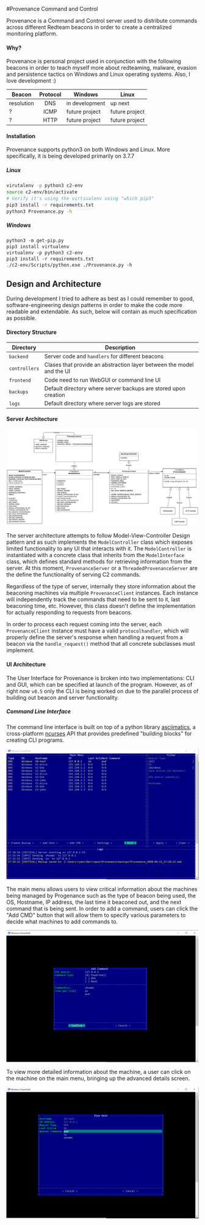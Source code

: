 #Provenance Command and Control

Provenance is a Command and Control server used to distribute commands
across different Redteam beacons in order to create a centralized monitoring platform.

#### Why?
Provenance is personal project used in conjunction with the following beacons in order
to teach myself more about redteaming, malware, evasion and persistence tactics on Windows
and Linux operating systems. Also, I love development :)

| Beacon        | Protocol      | Windows           | Linux     |
| ------------- |:-------------:| ----------------- | --------- |
| resolution    | DNS           | in development    | up next   |
|  ?            | ICMP          | future project    | future project |
|  ?            | HTTP          | future project    | future project |

#### Installation
Provenance supports python3 on both Windows and Linux. More specifically,
it is being developed primarily on 3.7.7

##### Linux
```bash
virutalenv -p python3 c2-env
source c2-env/bin/activate
# Verify it's using the virtiualenv using "which pip3"
pip3 install -r requirements.txt
python3 Provenance.py -h
```

##### Windows
```
python3 -m get-pip.py
pip3 install virtualenv
virtualenv -p python3 c2-env
pip3 install -r requirements.txt
./c2-env/Scripts/python.exe ./Provenance.py -h
```

## Design and Architecture
During development I tried to adhere as best as I could remember to good,
software-engineering design patterns in order to make the code more readable and 
extendable. As such, below will contain as much specification as possible. 

#### Directory Structure
| Directory     | Description                                                           |
| ------------- | --------------------------------------------------------------------- |
| `backend`     | Server code and `handlers` for different beacons                      |
| `controllers` | Clases that provide an abstraction layer between the model and the UI |
| `frontend`    | Code need to run WebGUI or command line UI                            |
| `backups`     | Default directory where server backups are stored upon creation       |
| `logs`        | Default directory where server logs are stored                        |

#### Server Architecture
![Server Architecture](docs/server-architecture.png)

The server architecture attempts to follow Model-View-Controller Design pattern and as such
implements the `ModelController` class which exposes limited functionality to any UI that interacts with it. 
The `ModelController` is instantiated with a concrete class that inherits from the `ModelInterface`
class, which defines standard methods for retrieving information from the server. At this moment,
`ProvenanceServer` or a `ThreadedProvenanceServer` are the define the functionality of serving C2 commands.

Regardless of the type of server, internally they store information about the beaconing machines via
multiple `ProvenanceClient` instances. Each instance will independently track the commands that need to be sent to
it, last beaconing time, etc. However, this class doesn't define the implementation for actually responding
to requests from beacons.

In order to process each request coming into the server, each `ProvenanceClient` instance must have a valid 
`protocolhandler`, which will properly define the server's response when handling a request from a beacon via
the `handle_request()` method that all concrete subclasses must implement. 

#### UI Architecture
The User Interface for Provenance is broken into two implementations: CLI and GUI, which can be specified at launch
of the program. However, as of right now `v0.5` only the CLI is being worked on due to the parallel process of
building out beacon and server functionality.

##### Command Line Interface
The command line interface is built on top of a python library [asciimatics](https://github.com/peterbrittain/asciimatics),
a cross-platform [ncurses](https://en.wikipedia.org/wiki/Ncurses) API that provides predefined "building blocks" for
creating CLI programs. 

![MainMenu](docs/mainmenu.PNG)

The main menu allows users to view critical information about the machines being managed by Progenance such as
the type of beacon being used, the OS, Hostname, IP address, the last time it beaconed out, and the next command
that is being sent. In order to add a command, users can click the "Add CMD" button that will allow them to specify
various parameters to decide what machines to add commands to.

![AddCommandMenu](docs/addcommand.PNG)

To view more detailed information about the machine, a user can click on the machine on the main menu, bringing
up the advanced details screen.

![ViewMachineMenu](docs/viewmachine.PNG)
